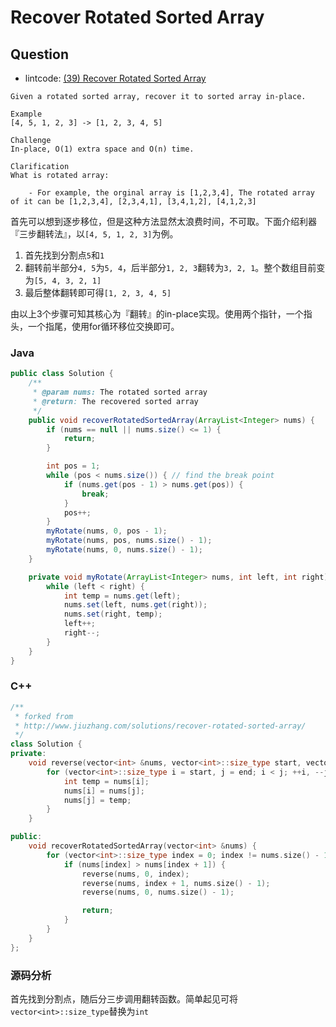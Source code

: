 # Recover Rotated Sorted Array

## Question

* lintcode: [\(39\) Recover Rotated Sorted Array](http://lintcode.com/en/problem/recover-rotated-sorted-array/)

```text
Given a rotated sorted array, recover it to sorted array in-place.

Example
[4, 5, 1, 2, 3] -> [1, 2, 3, 4, 5]

Challenge
In-place, O(1) extra space and O(n) time.

Clarification
What is rotated array:

    - For example, the orginal array is [1,2,3,4], The rotated array of it can be [1,2,3,4], [2,3,4,1], [3,4,1,2], [4,1,2,3]
```

首先可以想到逐步移位，但是这种方法显然太浪费时间，不可取。下面介绍利器『三步翻转法』，以`[4, 5, 1, 2, 3]`为例。

1. 首先找到分割点`5`和`1`
2. 翻转前半部分`4, 5`为`5, 4`，后半部分`1, 2, 3`翻转为`3, 2, 1`。整个数组目前变为`[5, 4, 3, 2, 1]`
3. 最后整体翻转即可得`[1, 2, 3, 4, 5]`

由以上3个步骤可知其核心为『翻转』的in-place实现。使用两个指针，一个指头，一个指尾，使用for循环移位交换即可。

### Java

```java
public class Solution {
    /**
     * @param nums: The rotated sorted array
     * @return: The recovered sorted array
     */
    public void recoverRotatedSortedArray(ArrayList<Integer> nums) {
        if (nums == null || nums.size() <= 1) {
            return;
        }

        int pos = 1;
        while (pos < nums.size()) { // find the break point
            if (nums.get(pos - 1) > nums.get(pos)) {
                break;
            }
            pos++;
        }
        myRotate(nums, 0, pos - 1);
        myRotate(nums, pos, nums.size() - 1);
        myRotate(nums, 0, nums.size() - 1);
    }

    private void myRotate(ArrayList<Integer> nums, int left, int right) { // in-place rotate
        while (left < right) {
            int temp = nums.get(left);
            nums.set(left, nums.get(right));
            nums.set(right, temp);
            left++;
            right--;
        }
    }
}
```

### C++

```cpp
/**
 * forked from
 * http://www.jiuzhang.com/solutions/recover-rotated-sorted-array/
 */
class Solution {
private:
    void reverse(vector<int> &nums, vector<int>::size_type start, vector<int>::size_type end) {
        for (vector<int>::size_type i = start, j = end; i < j; ++i, --j) {
            int temp = nums[i];
            nums[i] = nums[j];
            nums[j] = temp;
        }
    }

public:
    void recoverRotatedSortedArray(vector<int> &nums) {
        for (vector<int>::size_type index = 0; index != nums.size() - 1; ++index) {
            if (nums[index] > nums[index + 1]) {
                reverse(nums, 0, index);
                reverse(nums, index + 1, nums.size() - 1);
                reverse(nums, 0, nums.size() - 1);

                return;
            }
        }
    }
};
```

### 源码分析

首先找到分割点，随后分三步调用翻转函数。简单起见可将`vector<int>::size_type`替换为`int`

